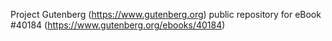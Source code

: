 Project Gutenberg (https://www.gutenberg.org) public repository for eBook #40184 (https://www.gutenberg.org/ebooks/40184)
